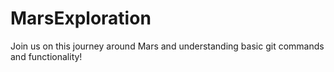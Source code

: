 # MarsExploration

Join us on this journey around Mars and understanding basic git commands and functionality!
